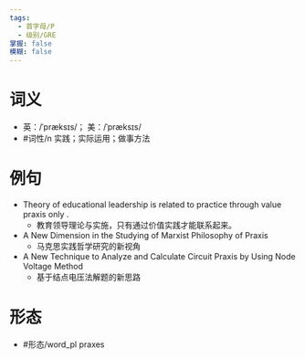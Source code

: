 ```yaml
---
tags:
  - 首字母/P
  - 级别/GRE
掌握: false
模糊: false
---
```

# 词义
- 英：/ˈpræksɪs/； 美：/ˈpræksɪs/
- #词性/n  实践；实际运用；做事方法
# 例句
- Theory of educational leadership is related to practice through value praxis only .
	- 教育领导理论与实施，只有通过价值实践才能联系起来。
- A New Dimension in the Studying of Marxist Philosophy of Praxis
	- 马克思实践哲学研究的新视角
- A New Technique to Analyze and Calculate Circuit Praxis by Using Node Voltage Method
	- 基于结点电压法解题的新思路
# 形态
- #形态/word_pl praxes
